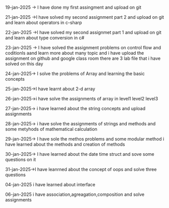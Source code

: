 19-jan-2025 -> I have done my first assingment and upload on git

21-jan-2025 ->I have solved my second assignment part 2 and upload on git and learn about operators in c-sharp


22-jan-2025 ->I have solved my second assignmet part 1 and upload on git and learn about type conversion in c#


23-jan-2025 -> I have solved the assignment problems on control flow and coditionls aand learn more about many topic and i have upload the assignment on github and google class room there are 3 lab file that i have solved on this day

24-jan-2025-> I solve the problems of Array and learning the basic concepts

25-jan-2025->I have learnt about 2-d array

26-jan-2025->i have solve the assignments of array in level1 level2 level3

27-jan-2025-> i have learned about the string concepts and upload assignments

28-jan-2025-> i have solve the assignments of strings and methods and some metyhods of mathematical calculation 

29-jan-2025-> I have sole the methos problems and some modular method i have learned about the methods and creation of methods

30-jan-2025-> I have learned about the date time struct and sove some questions on it

31-jan-2025->I have leanrned about the concept of oops and solve three questions 

04-jan-2025 i have learned about interface

06-jan-2025 i have association,agreagation,composition and solve assignments


